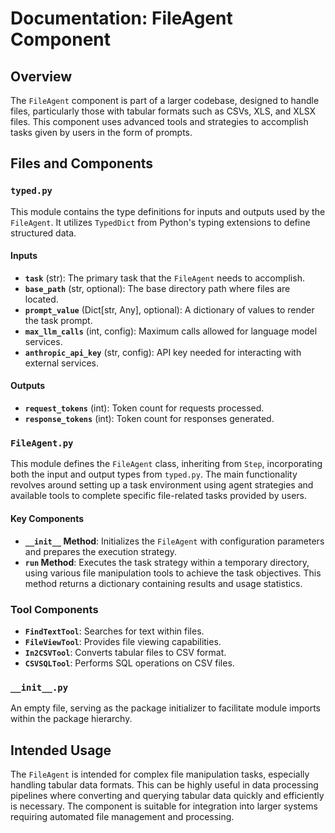 # Documentation: FileAgent Component

## Overview

The `FileAgent` component is part of a larger codebase, designed to handle files, particularly those with tabular formats such as CSVs, XLS, and XLSX files. This component uses advanced tools and strategies to accomplish tasks given by users in the form of prompts.

## Files and Components

### `typed.py`

This module contains the type definitions for inputs and outputs used by the `FileAgent`. It utilizes `TypedDict` from Python's typing extensions to define structured data. 

#### Inputs

- **`task`** (str): The primary task that the `FileAgent` needs to accomplish.
- **`base_path`** (str, optional): The base directory path where files are located.
- **`prompt_value`** (Dict[str, Any], optional): A dictionary of values to render the task prompt.
- **`max_llm_calls`** (int, config): Maximum calls allowed for language model services.
- **`anthropic_api_key`** (str, config): API key needed for interacting with external services.

#### Outputs

- **`request_tokens`** (int): Token count for requests processed.
- **`response_tokens`** (int): Token count for responses generated.

### `FileAgent.py`

This module defines the `FileAgent` class, inheriting from `Step`, incorporating both the input and output types from `typed.py`. The main functionality revolves around setting up a task environment using agent strategies and available tools to complete specific file-related tasks provided by users.

#### Key Components

- **`__init__` Method**: Initializes the `FileAgent` with configuration parameters and prepares the execution strategy.
- **`run` Method**: Executes the task strategy within a temporary directory, using various file manipulation tools to achieve the task objectives. This method returns a dictionary containing results and usage statistics.

### Tool Components

- **`FindTextTool`**: Searches for text within files.
- **`FileViewTool`**: Provides file viewing capabilities.
- **`In2CSVTool`**: Converts tabular files to CSV format.
- **`CSVSQLTool`**: Performs SQL operations on CSV files.

### `__init__.py`

An empty file, serving as the package initializer to facilitate module imports within the package hierarchy.

## Intended Usage

The `FileAgent` is intended for complex file manipulation tasks, especially handling tabular data formats. This can be highly useful in data processing pipelines where converting and querying tabular data quickly and efficiently is necessary. The component is suitable for integration into larger systems requiring automated file management and processing.
